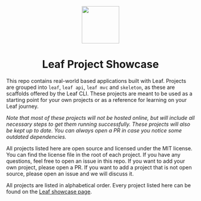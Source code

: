 <!-- markdownlint-disable no-inline-html -->
<p align="center">
  <br><br>
  <img src="https://leafphp.dev/logo-circle.png" height="100"/>
  <br>
</p>

<h1 align="center">Leaf Project Showcase</h1>

This repo contains real-world based applications built with Leaf. Projects are grouped into `leaf`, `leaf api`, `leaf mvc` and `skeleton`, as these are scaffolds offered by the Leaf CLI. These projects are meant to be used as a starting point for your own projects or as a reference for learning on your Leaf journey.

*Note that most of these projects will not be hosted online, but will include all necessary steps to get them running successfully. These projects will also be kept up to date. You can always open a PR in case you notice some outdated dependencies.*

All projects listed here are open source and licensed under the MIT license. You can find the license file in the root of each project. If you have any questions, feel free to open an issue in this repo. If you want to add your own project, please open a PR. If you want to add a project that is not open source, please open an issue and we will discuss it.

All projects are listed in alphabetical order. Every project listed here can be found on the [Leaf showcase page](https://leafphp.dev/ecosystem/showcase).
